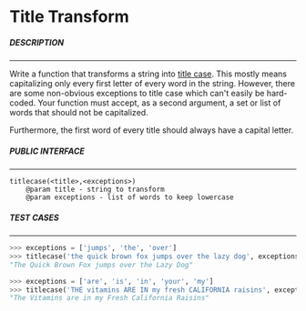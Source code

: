 Title Transform
===============
##### DESCRIPTION
---
Write a function that transforms a string into [title case].
This mostly means capitalizing only every first letter of every word in the string.
However, there are some non-obvious exceptions to title case which can't easily be hard-coded. Your function must accept, as a second argument, a set or list of words that should not be capitalized. 

Furthermore, the first word of every title should always have a capital letter.
 
##### PUBLIC INTERFACE
---
```
titlecase(<title>,<exceptions>)
    @param title - string to transform
    @param exceptions - list of words to keep lowercase
```
##### TEST CASES
---
```python
>>> exceptions = ['jumps', 'the', 'over']
>>> titlecase('the quick brown fox jumps over the lazy dog', exceptions)
"The Quick Brown Fox jumps over the Lazy Dog"

>>> exceptions = ['are', 'is', 'in', 'your', 'my']
>>> titlecase('THE vitamins ARE IN my fresh CALIFORNIA raisins', exceptions)
"The Vitamins are in my Fresh California Raisins"
```
[comment]:Resources

[title case]:http://en.wikipedia.org/wiki/Letter_case#Headings_and_publication_titles
[LC Hawk]:http://www.secnetix.de/olli/Python/list_comprehensions.hawk
[LC Read The Docs]:http://python-3-patterns-idioms-test.readthedocs.org/en/latest/Comprehensions.html
[Python For Beginners]:http://www.pythonforbeginners.com/basics/list-comprehensions-in-python
[Dive Into Python 3]:http://www.diveintopython3.net/comprehensions.html